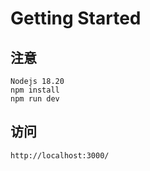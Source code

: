 # Getting Started

## 注意

```
Nodejs 18.20
npm install
npm run dev
```

## 访问

```
http://localhost:3000/
```

